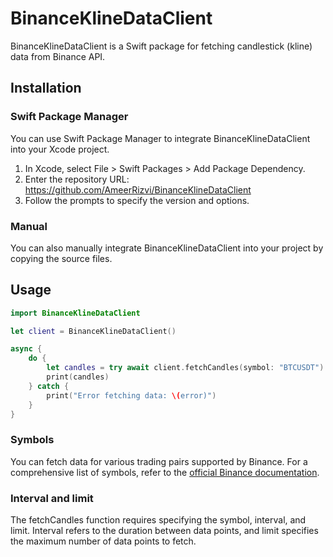 # BinanceKlineDataClient

BinanceKlineDataClient is a Swift package for fetching candlestick (kline) data from Binance API.

## Installation

### Swift Package Manager

You can use Swift Package Manager to integrate BinanceKlineDataClient into your Xcode project.

1. In Xcode, select File > Swift Packages > Add Package Dependency.
2. Enter the repository URL: https://github.com/AmeerRizvi/BinanceKlineDataClient
3. Follow the prompts to specify the version and options.

### Manual

You can also manually integrate BinanceKlineDataClient into your project by copying the source files.

## Usage

```swift
import BinanceKlineDataClient

let client = BinanceKlineDataClient()

async {
    do {
        let candles = try await client.fetchCandles(symbol: "BTCUSDT")
        print(candles)
    } catch {
        print("Error fetching data: \(error)")
    }
}
```

### Symbols

You can fetch data for various trading pairs supported by Binance. For a comprehensive list of symbols, refer to the [official Binance documentation](https://developers.binance.com/docs/derivatives/coin-margined-futures/market-data/Continuous-Contract-Kline-Candlestick-Data).

### Interval and limit

The fetchCandles function requires specifying the symbol, interval, and limit. Interval refers to the duration between data points, and limit specifies the maximum number of data points to fetch.

